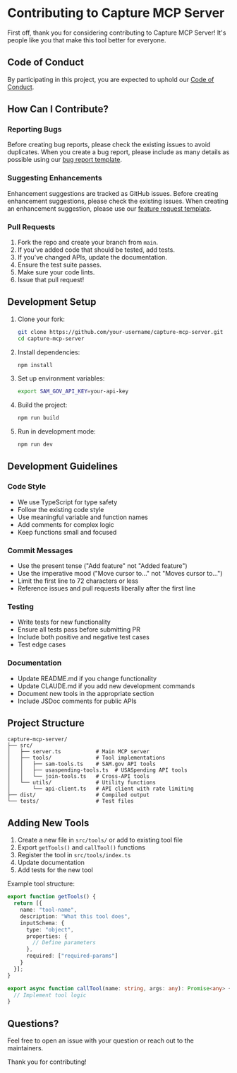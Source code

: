 # Contributing to Capture MCP Server

First off, thank you for considering contributing to Capture MCP Server! It's people like you that make this tool better for everyone.

## Code of Conduct

By participating in this project, you are expected to uphold our [Code of Conduct](CODE_OF_CONDUCT.md).

## How Can I Contribute?

### Reporting Bugs

Before creating bug reports, please check the existing issues to avoid duplicates. When you create a bug report, please include as many details as possible using our [bug report template](.github/ISSUE_TEMPLATE/bug_report.md).

### Suggesting Enhancements

Enhancement suggestions are tracked as GitHub issues. Before creating enhancement suggestions, please check the existing issues. When creating an enhancement suggestion, please use our [feature request template](.github/ISSUE_TEMPLATE/feature_request.md).

### Pull Requests

1. Fork the repo and create your branch from `main`.
2. If you've added code that should be tested, add tests.
3. If you've changed APIs, update the documentation.
4. Ensure the test suite passes.
5. Make sure your code lints.
6. Issue that pull request!

## Development Setup

1. Clone your fork:
   ```bash
   git clone https://github.com/your-username/capture-mcp-server.git
   cd capture-mcp-server
   ```

2. Install dependencies:
   ```bash
   npm install
   ```

3. Set up environment variables:
   ```bash
   export SAM_GOV_API_KEY=your-api-key
   ```

4. Build the project:
   ```bash
   npm run build
   ```

5. Run in development mode:
   ```bash
   npm run dev
   ```

## Development Guidelines

### Code Style

- We use TypeScript for type safety
- Follow the existing code style
- Use meaningful variable and function names
- Add comments for complex logic
- Keep functions small and focused

### Commit Messages

- Use the present tense ("Add feature" not "Added feature")
- Use the imperative mood ("Move cursor to..." not "Moves cursor to...")
- Limit the first line to 72 characters or less
- Reference issues and pull requests liberally after the first line

### Testing

- Write tests for new functionality
- Ensure all tests pass before submitting PR
- Include both positive and negative test cases
- Test edge cases

### Documentation

- Update README.md if you change functionality
- Update CLAUDE.md if you add new development commands
- Document new tools in the appropriate section
- Include JSDoc comments for public APIs

## Project Structure

```
capture-mcp-server/
├── src/
│   ├── server.ts           # Main MCP server
│   ├── tools/              # Tool implementations
│   │   ├── sam-tools.ts    # SAM.gov API tools
│   │   ├── usaspending-tools.ts  # USASpending API tools
│   │   └── join-tools.ts   # Cross-API tools
│   └── utils/              # Utility functions
│       └── api-client.ts   # API client with rate limiting
├── dist/                   # Compiled output
└── tests/                  # Test files
```

## Adding New Tools

1. Create a new file in `src/tools/` or add to existing tool file
2. Export `getTools()` and `callTool()` functions
3. Register the tool in `src/tools/index.ts`
4. Update documentation
5. Add tests for the new tool

Example tool structure:
```typescript
export function getTools() {
  return [{
    name: "tool-name",
    description: "What this tool does",
    inputSchema: {
      type: "object",
      properties: {
        // Define parameters
      },
      required: ["required-params"]
    }
  }];
}

export async function callTool(name: string, args: any): Promise<any> {
  // Implement tool logic
}
```

## Questions?

Feel free to open an issue with your question or reach out to the maintainers.

Thank you for contributing!
